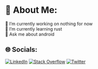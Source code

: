 # 💫 About Me:
🔭 I’m currently working on nothing for now<br>🌱 I’m currently learning rust<br>💬 Ask me about android


## 🌐 Socials:
[![LinkedIn](https://img.shields.io/badge/LinkedIn-%230077B5.svg?logo=linkedin&logoColor=white)](https://linkedin.com/in/a2krocks) [![Stack Overflow](https://img.shields.io/badge/-Stackoverflow-FE7A16?logo=stack-overflow&logoColor=white)](https://stackoverflow.com/users/8656729) [![Twitter](https://img.shields.io/badge/Twitter-%231DA1F2.svg?logo=Twitter&logoColor=white)](https://twitter.com/a2krocks) 

